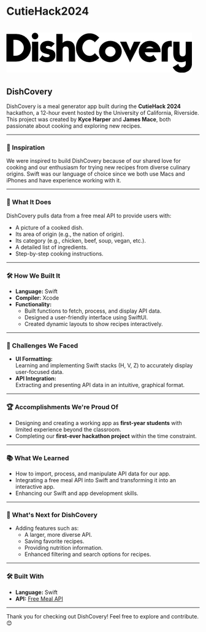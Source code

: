# CutieHack2024
# ![DishCovery](dishCoveryLogo.png)

## DishCovery

DishCovery is a meal generator app built during the **CutieHack 2024** hackathon, a 12-hour event hosted by the University of California, Riverside. This project was created by **Kyce Harper** and **James Mace**, both passionate about cooking and exploring new recipes.

---

### 🚀 Inspiration

We were inspired to build DishCovery because of our shared love for cooking and our enthusiasm for trying new recipes from diverse culinary origins. Swift was our language of choice since we both use Macs and iPhones and have experience working with it.

---

### 🌟 What It Does

DishCovery pulls data from a free meal API to provide users with:  
- A picture of a cooked dish.  
- Its area of origin (e.g., the nation of origin).  
- Its category (e.g., chicken, beef, soup, vegan, etc.).  
- A detailed list of ingredients.  
- Step-by-step cooking instructions.  

---

### 🛠️ How We Built It

- **Language:** Swift  
- **Compiler:** Xcode  
- **Functionality:**  
  - Built functions to fetch, process, and display API data.  
  - Designed a user-friendly interface using SwiftUI.  
  - Created dynamic layouts to show recipes interactively.  

---

### 🤔 Challenges We Faced

- **UI Formatting:**  
  Learning and implementing Swift stacks (H, V, Z) to accurately display user-focused data.  
- **API Integration:**  
  Extracting and presenting API data in an intuitive, graphical format.  

---

### 🏆 Accomplishments We're Proud Of

- Designing and creating a working app as **first-year students** with limited experience beyond the classroom.  
- Completing our **first-ever hackathon project** within the time constraint.  

---

### 📚 What We Learned

- How to import, process, and manipulate API data for our app.  
- Integrating a free meal API into Swift and transforming it into an interactive app.  
- Enhancing our Swift and app development skills.  

---

### 🔮 What's Next for DishCovery

- Adding features such as:  
  - A larger, more diverse API.  
  - Saving favorite recipes.  
  - Providing nutrition information.  
  - Enhanced filtering and search options for recipes.  

---

### 🛠️ Built With

- **Language:** Swift  
- **API:** [Free Meal API](https://www.themealdb.com/api.php)  

---

Thank you for checking out DishCovery! Feel free to explore and contribute. 😊
